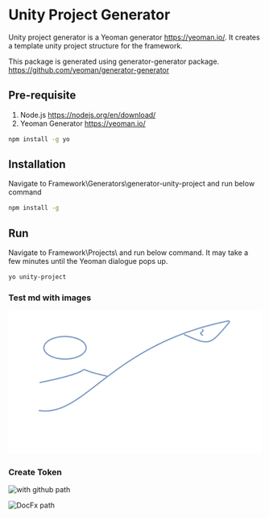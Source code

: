 # Unity Project Generator

Unity project generator is a Yeoman generator <https://yeoman.io/>. It creates a template unity project structure for the framework.

This package is generated using generator-generator package. <https://github.com/yeoman/generator-generator>

## Pre-requisite

1. Node.js <https://nodejs.org/en/download/>
2. Yeoman Generator <https://yeoman.io/>

```bash
npm install -g yo
```

## Installation

Navigate to Framework\Generators\generator-unity-project and run below command

```bash
npm install -g
```

## Run

Navigate to Framework\Projects\ and run below command. It may take a few minutes until the Yeoman dialogue pops up.

```bash
yo unity-project
```

### Test md with images

![direct path](images/sampleImage.png)

### Create Token

![with github path](https://github.com/KiaTam/APIs-DocFx-to-Wiki/Documentation/Development/images/sampleImage.png)

![DocFx path](DocFx/images/sampleImage.png)
